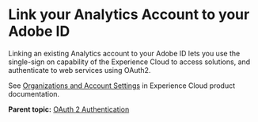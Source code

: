 # Link your Analytics Account to your Adobe ID

Linking an existing Analytics account to your Adobe ID lets you use the single-sign on capability of the Experience Cloud to access solutions, and authenticate to web services using OAuth2.

See [Organizations and Account Settings](https://marketing.adobe.com/resources/help/en_US/mcloud/organizations.html) in Experience Cloud product documentation.

**Parent topic:** [OAuth 2 Authentication](auth_overview.md)


